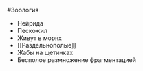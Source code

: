 #Зоология 
- Нейрида
- Пескожил 
- Живут в морях
- [[Раздельнополые]] 
- Жабы на щетинках
- Бесполое размножение фрагментацией